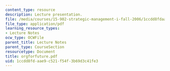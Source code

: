 ```yaml
---
content_type: resource
description: Lecture presentation.
file: /media/courses/15-902-strategic-management-i-fall-2006/1ccdd8fdaae9c521f54f3b69d3c41fe3_orgforfuture.pdf
file_type: application/pdf
learning_resource_types:
- Lecture Notes
ocw_type: OCWFile
parent_title: Lecture Notes
parent_type: CourseSection
resourcetype: Document
title: orgforfuture.pdf
uid: 1ccdd8fd-aae9-c521-f54f-3b69d3c41fe3
---
```

